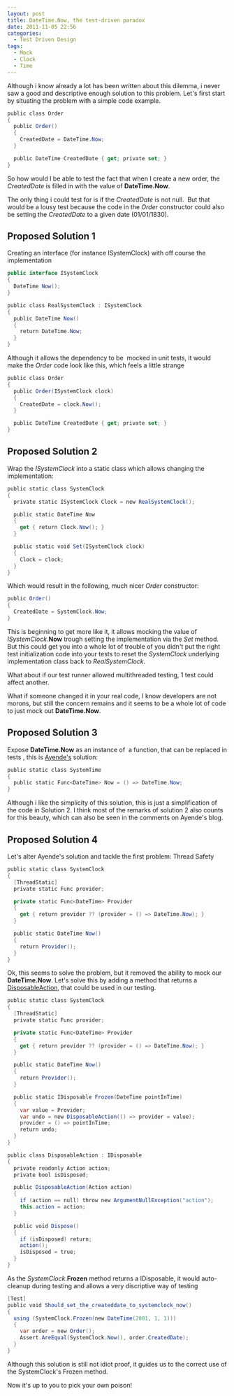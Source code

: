 ```yaml
---
layout: post
title: DateTime.Now, the test-driven paradox
date: 2011-11-05 22:56
categories:
  - Test Driven Design
tags:
  - Mock
  - Clock
  - Time
---
```


Although i know already a lot has been written about this dilemma, i never saw a good and descriptive enough solution to this problem. Let's first start by situating the problem with a simple code example.

```csharp
public class Order
{
  public Order()
  {
    CreatedDate = DateTime.Now;
  }

  public DateTime CreatedDate { get; private set; }
}
```

So how would I be able to test the fact that when I create a new order, the _CreatedDate_ is filled in with the value of **DateTime.Now**.

The only thing i could test for is if the _CreatedDate_ is not null.  But that would be a lousy test because the code in the _Order_ constructor could also be setting the _CreatedDate_ to a given date (01/01/1830).

## Proposed Solution 1

Creating an interface (for instance ISystemClock) with off course the implementation

```csharp
public interface ISystemClock
{
  DateTime Now();
}

public class RealSystemClock : ISystemClock
{
  public DateTime Now()
  {
    return DateTime.Now;
  }
}
```

Although it allows the dependency to be  mocked in unit tests, it would make the _Order_ code look like this, which feels a little strange

```csharp
public class Order
{
  public Order(ISystemClock clock)
  {
    CreatedDate = clock.Now();
  }

  public DateTime CreatedDate { get; private set; }
}
```

## Proposed Solution 2

Wrap the _ISystemClock_ into a static class which allows changing the implementation:

```csharp
public static class SystemClock
{
  private static ISystemClock Clock = new RealSystemClock();

  public static DateTime Now
  {
    get { return Clock.Now(); }
  }

  public static void Set(ISystemClock clock)
  {
    Clock = clock;
  }
}
```

Which would result in the following, much nicer _Order_ constructor:

```csharp
public Order()
{
  CreatedDate = SystemClock.Now;
}
```

This is beginning to get more like it, it allows mocking the value of _ISystemClock_.**Now** trough setting the implementation via the _Set_ method. But this could get you into a whole lot of trouble of you didn't put the right test initialization code into your tests to reset the _SystemClock_ underlying implementation class back to _RealSystemClock_.

What about if our test runner allowed multithreaded testing, 1 test could affect another.

What if someone changed it in your real code, I know developers are not morons, but still the concern remains and it seems to be a whole lot of code to just mock out **DateTime.Now**.

## Proposed Solution 3

Expose **DateTime.Now** as an instance of  a function, that can be replaced in tests , this is [Ayende's](http://ayende.com/blog/3408/dealing-with-time-in-tests "Ayende's SystemTime") solution:

```csharp
public static class SystemTime
{
  public static Func<DateTime> Now = () => DateTime.Now;
}
```

Although i like the simplicity of this solution, this is just a simplification of the code in Solution 2. I think most of the remarks of solution 2 also counts for this beauty, which can also be seen in the comments on Ayende's blog.

## Proposed Solution 4

Let's alter Ayende's solution and tackle the first problem: Thread Safety

```csharp
public static class SystemClock
{
  [ThreadStatic]
  private static Func provider;

  private static Func<DateTime> Provider
  {
    get { return provider ?? (provider = () => DateTime.Now); }
  }

  public static DateTime Now()
  {
    return Provider();
  }
}
```

Ok, this seems to solve the problem, but it removed the ability to mock our **DateTime.Now**. Let's solve this by adding a method that returns a [DisposableAction](http://ayende.com/blog/890/the-ultimate-disposable "DisposableAction"), that could be used in our testing.

```csharp
public static class SystemClock
{
  [ThreadStatic]
  private static Func provider;

  private static Func<DateTime> Provider
  {
    get { return provider ?? (provider = () => DateTime.Now); }
  }

  public static DateTime Now()
  {
    return Provider();
  }

  public static IDisposable Frozen(DateTime pointInTime)
  {
    var value = Provider;
    var undo = new DisposableAction(() => provider = value);
    provider = () => pointInTime;
    return undo;
  }
}

public class DisposableAction : IDisposable
{
  private readonly Action action;
  private bool isDisposed;

  public DisposableAction(Action action)
  {
    if (action == null) throw new ArgumentNullException("action");
    this.action = action;
  }

  public void Dispose()
  {
    if (isDisposed) return;
    action();
    isDisposed = true;
  }
}
```

As the _SystemClock_.**Frozen** method returns a IDisposable, it would auto-cleanup during testing and allows a very discriptive way of testing

```csharp
[Test]
public void Should_set_the_createddate_to_systemclock_now()
{
  using (SystemClock.Frozen(new DateTime(2001, 1, 1)))
  {
    var order = new Order();
    Assert.AreEqual(SystemClock.Now(), order.CreatedDate);
  }
}
```

Although this solution is still not idiot proof, it guides us to the correct use of the SystemClock's Frozen method.

Now it's up to you to pick your own poison!
